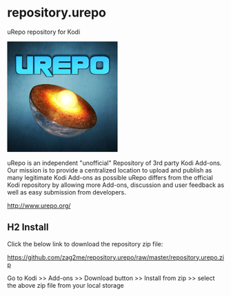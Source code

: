 # repository.urepo
uRepo repository for Kodi

![Logo](https://raw.githubusercontent.com/zag2me/repository.urepo/master/repository.urepo/icon.png "Logo")

uRepo is an independent "unofficial" Repository of 3rd party Kodi Add-ons.
Our mission is to provide a centralized location to upload and publish as many legitimate Kodi Add-ons as possible
uRepo differs from the official Kodi repository by allowing more Add-ons, discussion and user feedback as well as easy submission from developers.

http://www.urepo.org/

## H2 Install

Click the below link to download the repository zip file:

https://github.com/zag2me/repository.urepo/raw/master/repository.urepo.zip

Go to Kodi >> Add-ons >> Download button >> Install from zip >> select the above zip file from your local storage
